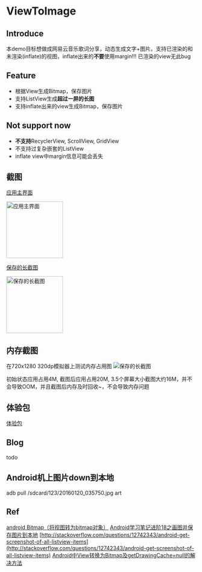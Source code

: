 # ViewToImage

## Introduce
本demo目标想做成网易云音乐歌词分享，动态生成文字+图片。支持已渲染的和未渲染(inflate)的视图，inflate出来的**不要**使用margin!!! 已渲染的view无此bug

## Feature
* 根据View生成Bitmap，保存图片
* 支持ListView生成**超过一屏的长图**
* 支持inflate出来的view生成Bitmap，保存图片

## Not support now
* **不支持**RecyclerView, ScrollView, GridView
* 不支持过复杂嵌套的ListView
* inflate view中margin信息可能会丢失

## 截图

[应用主界面](art/main.png)

<img alt='应用主界面' src='art/main.png' width='150px'>


[保存的长截图](art/20160120_035750s.jpg)

<img alt='保存的长截图' src='art/20160120_035750.jpg' width='150px'>
 
## 内存截图
在720x1280 320dp模拟器上测试内存占用图
<img alt='保存的长截图' src='art/memory.png'>

初始状态应用占用4M, 截图后应用占用20M, 3.5个屏幕大小截图大约16M，并不会导致OOM，并且截图后内存及时回收~，不会导致内存问题

## 体验包
[体验包](art/app-debug.apk)

## Blog
todo

## Android机上图片down到本地
adb pull /sdcard/123/20160120_035750.jpg art

## Ref

[android Bitmap（将视图转为bitmap对象）](http://www.cnblogs.com/crazywenza/p/3239799.html)
[Android学习笔记进阶18之画图并保存图片到本地](http://blog.csdn.net/sjf0115/article/details/7269117)
[http://stackoverflow.com/questions/12742343/android-get-screenshot-of-all-listview-items](http://stackoverflow.com/questions/12742343/android-get-screenshot-of-all-listview-items)
[Android中View转换为Bitmap及getDrawingCache=null的解决方法](http://www.cnblogs.com/devinzhang/archive/2012/06/05/2536848.html)

